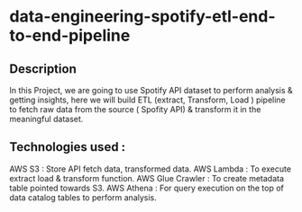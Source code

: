 # data-engineering-spotify-etl-end-to-end-pipeline

Description
--
In this Project, we are going to use Spotify API dataset to perform analysis & getting insights, here we will build ETL (extract, Transform, Load ) pipeline to fetch raw data from the source ( Spofity API) & transform it in the meaningful dataset.

Technologies used :
--
AWS S3 : Store API fetch data, transformed data.
AWS Lambda : To execute extract load & transform function.
AWS Glue Crawler : To create metadata table pointed towards S3.
AWS Athena : For query execution on the top of data catalog tables to perform analysis.
